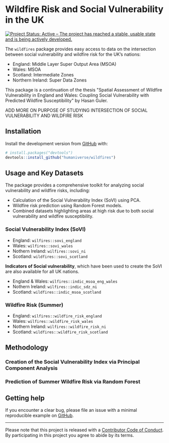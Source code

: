 # Wildfire Risk and Social Vulnerability in the UK </a>

<!-- badges: start -->

[![Project Status: Active – The project has reached a stable, usable
state and is being actively
developed.](https://www.repostatus.org/badges/latest/active.svg)](https://www.repostatus.org/#active)

<!-- badges: end -->

The `wildfires` package provides easy access to data on the intersection between
social vulnerability and wildfire risk for the UK’s nations:

-   England: Middle Layer Super Output Area (MSOA)
-   Wales: MSOA
-   Scotland: Intermediate Zones
-   Northern Ireland: Super Data Zones

This package is a continuation of the thesis "Spatial Assessment of Wildfire Vulnerability in England and Wales: Coupling Social Vulnerability with Predicted Wildfire Susceptibility" by Hasan Guler. 

ADD MORE ON PURPOSE OF STUDYING INTERSECTION OF SOCIAL VULNERABILITY AND WILDFIRE RISK

## Installation

Install the development version from
[GitHub](https://github.com/) with:

``` r
# install.packages("devtools")
devtools::install_github("humaniverse/wildfires")
```

## Usage and Key Datasets

The package provides a comprehensive toolkit for analyzing social vulnerability and wildfire risks, including:

- Calculation of the Social Vulnerability Index (SoVI) using PCA.
- Wildfire risk prediction using Random Forest models.
- Combined datasets highlighting areas at high risk due to both social vulnerability and wildfire susceptibility.

### Social Vulnerability Index (SoVI)

-   England: `wilfires::sovi_england`
-   Wales: `wilfires::sovi_wales`
-   Nothern Ireland: `wilfires::sovi_ni`
-   Scotland: `wildfires::sovi_scotland`

**Indicators of Social vulnerability**, which have been used to create
the SoVI are also available for all UK nations.

-   England & Wales: `wilfires::indic_msoa_eng_wales`
-   Nothern Ireland: `wilfires::indic_sdz_ni`
-   Scotland: `wildfires::indic_msoa_scotland`


### Wildfire Risk (Summer)

-   England: `wilfires::wildfire_risk_england`
-   Wales: `wilfires::wildfire_risk_wales`
-   Nothern Ireland: `wilfires::wildfire_risk_ni`
-   Scotland: `wildfires::wildfire_risk_scotland`

## Methodology

### Creation of the Social Vulnerability Index via Principal Component Analysis


### Prediction of Summer Wildfire Risk via Random Forest


## Getting help

If you encounter a clear bug, please file an issue with a minimal
reproducible example on
[GitHub](https://github.com/humaniverse/wildfires/issues).

------------------------------------------------------------------------

Please note that this project is released with a [Contributor Code of
Conduct](https://www.contributor-covenant.org/version/2/0/code_of_conduct/).
By participating in this project you agree to abide by its terms.

